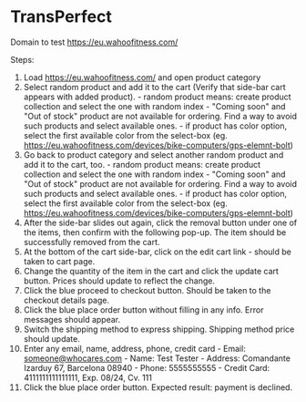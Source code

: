 # TransPerfect

Domain to test
https://eu.wahoofitness.com/ 

Steps:
1. Load https://eu.wahoofitness.com/ and open product category
2. Select random product and add it to the cart (Verify that side-bar cart appears with added product).
                - random product means: create product collection and select the one with random index
                - "Coming soon" and "Out of stock" product are not available for ordering. Find a way to avoid such products and select available ones.
                - if product has color option, select the first available color from the select-box (eg. https://eu.wahoofitness.com/devices/bike-computers/gps-elemnt-bolt)
3. Go back to product category and select another random product and add it to the cart, too.
                - random product means: create product collection and select the one with random index
                - "Coming soon" and "Out of stock" product are not available for ordering. Find a way to avoid such products and select available ones.
                - if product has color option, select the first available color from the select-box (eg. https://eu.wahoofitness.com/devices/bike-computers/gps-elemnt-bolt)
4. After the side-bar slides out again, click the removal button under one of the items, then confirm with the following pop-up. The item should be successfully removed from the cart.
5. At the bottom of the cart side-bar, click on the edit cart link - should be taken to cart page.
6. Change the quantity of the item in the cart and click the update cart button. Prices should update to reflect the change.
7. Click the blue proceed to checkout button. Should be taken to the checkout details page.
8. Click the blue place order button without filling in any info. Error messages should appear.
9. Switch the shipping method to express shipping. Shipping method price should update.
10. Enter any email, name, address, phone, credit card
                - Email: someone@whocares.com
                - Name: Test Tester
                - Address: Comandante Izarduy 67, Barcelona  08940
                - Phone: 5555555555
                - Credit Card: 4111111111111111, Exp. 08/24, Cv. 111
11. Click the blue place order button.
Expected result: payment is declined.
